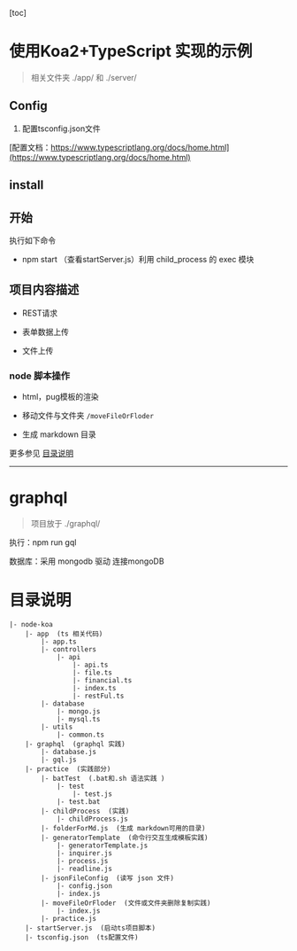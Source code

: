 [toc]
# 使用Koa2+TypeScript 实现的示例

> 相关文件夹 ./app/ 和 ./server/

## Config
1. 配置tsconfig.json文件

[配置文档：https://www.typescriptlang.org/docs/home.html](https://www.typescriptlang.org/docs/home.html)

## install

## 开始
执行如下命令

- npm start  （查看startServer.js）利用 child_process 的 exec 模块


## 项目内容描述
- REST请求

- 表单数据上传

- 文件上传

### node 脚本操作
- html，pug模板的渲染

- 移动文件与文件夹 `/moveFileOrFloder`

- 生成 markdown 目录

更多参见 [目录说明](#目录说明)

---

# graphql 

> 项目放于 ./graphql/

执行：npm run gql

数据库：采用 mongodb 驱动 连接mongoDB


# 目录说明

```
|- node-koa
    |- app  (ts 相关代码)
        |- app.ts
        |- controllers
            |- api
                |- api.ts
                |- file.ts
                |- financial.ts
                |- index.ts
                |- restFul.ts
        |- database
            |- mongo.js
            |- mysql.ts
        |- utils
            |- common.ts
    |- graphql  (graphql 实践)
        |- database.js
        |- gql.js
    |- practice  (实践部分)
        |- batTest  (.bat和.sh 语法实践 )
            |- test
                |- test.js
            |- test.bat
        |- childProcess  (实践)
            |- childProcess.js
        |- folderForMd.js  (生成 markdown可用的目录)
        |- generatorTemplate  (命令行交互生成模板实践)
            |- generatorTemplate.js
            |- inquirer.js
            |- process.js
            |- readline.js
        |- jsonFileConfig  (读写 json 文件)
            |- config.json
            |- index.js
        |- moveFileOrFloder  (文件或文件夹删除复制实践)
            |- index.js
        |- practice.js
    |- startServer.js  (启动ts项目脚本)
    |- tsconfig.json  (ts配置文件)
```



